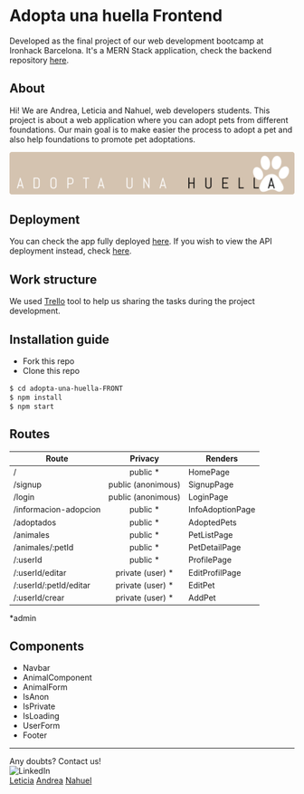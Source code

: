 # Adopta una huella Frontend

Developed as the final project of our web development bootcamp at Ironhack Barcelona. It's a MERN Stack application, check the backend repository [here](https://github.com/AndreaAlarcon99/adopta-una-huella-BACK).

## About

Hi! We are Andrea, Leticia and Nahuel, web developers students. This project is about a web application where you can adopt pets from different foundations. Our main goal is to make easier the process to adopt a pet and also help foundations to promote pet adoptations.

![Project logo.](/public/Huella.png "Project logo.")

## Deployment

You can check the app fully deployed [here](https://herokuapp.com/). If you wish to view the API deployment instead, check [here](https://herokuapp.com/api/).

## Work structure

We used [Trello](https://trello.com/b/Qbeckzgi) tool to help us sharing the tasks during the project development.

## Installation guide

- Fork this repo
- Clone this repo

```shell
$ cd adopta-una-huella-FRONT
$ npm install
$ npm start
```

## Routes

| Route                  |      Privacy       | Renders          |
| ---------------------- | :----------------: | ---------------- |
| /                      |     public \*      | HomePage         |
| /signup                | public (anonimous) | SignupPage       |
| /login                 | public (anonimous) | LoginPage        |
| /informacion-adopcion  |     public \*      | InfoAdoptionPage |
| /adoptados             |     public \*      | AdoptedPets      |
| /animales              |     public \*      | PetListPage      |
| /animales/:petId       |     public \*      | PetDetailPage    |
| /:userId               |     public \*      | ProfilePage      |
| /:userId/editar        | private (user) \*  | EditProfilPage   |
| /:userId/:petId/editar | private (user) \*  | EditPet          |
| /:userId/crear         | private (user) \*  | AddPet           |

\*admin

## Components

- Navbar
- AnimalComponent
- AnimalForm
- IsAnon
- IsPrivate
- IsLoading
- UserForm
- Footer

---

Any doubts? Contact us!
<br>
<img width="20px" src="https://simpleicons.now.sh/linkedin/495f7e" alt="LinkedIn" />
</br>
<a href="https://www.linkedin.com/in/leticiasantospoveda/">Leticia</a>
<a href="https://www.linkedin.com/in/andreaalarconvaldes/">Andrea</a>
<a href="https://www.linkedin.com/in/angelnahuelciminialvarez/">Nahuel</a>
